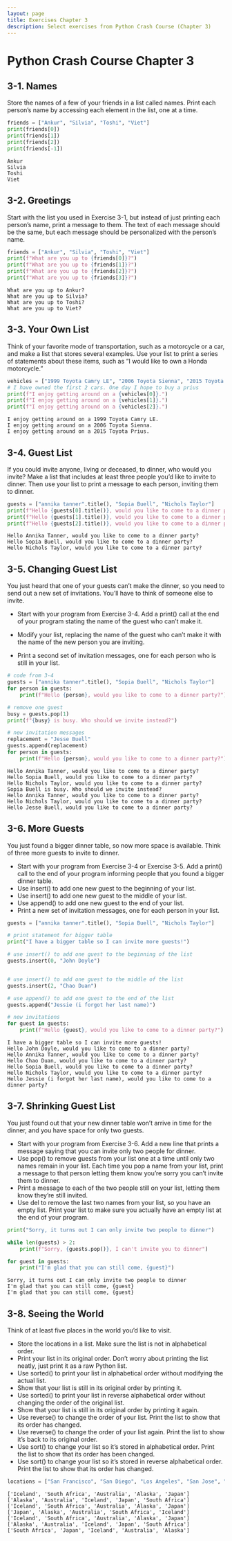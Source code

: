 ```yaml
---
layout: page
title: Exercises Chapter 3
description: Select exercises from Python Crash Course (Chapter 3)
---
```


# Python Crash Course Chapter 3

## 3-1. Names
Store the names of a few of your friends in a list called names. Print each person’s name by accessing each element in the list, one at a time.


```python
friends = ["Ankur", "Silvia", "Toshi", "Viet"]
print(friends[0])
print(friends[1])
print(friends[2])
print(friends[-1])
```

    Ankur
    Silvia
    Toshi
    Viet


## 3-2. Greetings
Start with the list you used in Exercise 3-1, but instead of just printing each person’s name, print a message to them. The text of each message should be the same, but each message should be personalized with the person’s name.


```python
friends = ["Ankur", "Silvia", "Toshi", "Viet"]
print(f"What are you up to {friends[0]}?")
print(f"What are you up to {friends[1]}?")
print(f"What are you up to {friends[2]}?")
print(f"What are you up to {friends[3]}?")
```

    What are you up to Ankur?
    What are you up to Silvia?
    What are you up to Toshi?
    What are you up to Viet?


## 3-3. Your Own List
Think of your favorite mode of transportation, such as a motorcycle or a car, and make a list that stores several examples. Use your list to print a series of statements about these items, such as “I would like to own a Honda motorcycle.”


```python
vehicles = ["1999 Toyota Camry LE", "2006 Toyota Sienna", "2015 Toyota Prius"] 
# I have owned the first 2 cars. One day I hope to buy a prius
print(f"I enjoy getting around on a {vehicles[0]}.")
print(f"I enjoy getting around on a {vehicles[1]}.")
print(f"I enjoy getting around on a {vehicles[2]}.")
```

    I enjoy getting around on a 1999 Toyota Camry LE.
    I enjoy getting around on a 2006 Toyota Sienna.
    I enjoy getting around on a 2015 Toyota Prius.


## 3-4. Guest List
If you could invite anyone, living or deceased, to dinner, who would you invite? Make a list that includes at least three people you’d like to invite to dinner. Then use your list to print a message to each person, inviting them to dinner.


```python
guests = ["annika tanner".title(), "Sopia Buell", "Nichols Taylor"]
print(f"Hello {guests[0].title()}, would you like to come to a dinner party?")
print(f"Hello {guests[1].title()}, would you like to come to a dinner party?")
print(f"Hello {guests[2].title()}, would you like to come to a dinner party?")
```

    Hello Annika Tanner, would you like to come to a dinner party?
    Hello Sopia Buell, would you like to come to a dinner party?
    Hello Nichols Taylor, would you like to come to a dinner party?


## 3-5. Changing Guest List
You just heard that one of your guests can’t make the dinner, so you need to send out a new set of invitations. You’ll have to think of someone else to invite.

- Start with your program from Exercise 3-4. Add a print() call at the end of your program stating the name of the guest who can’t make it.

- Modify your list, replacing the name of the guest who can’t make it with the name of the new person you are inviting.

- Print a second set of invitation messages, one for each person who is still in your list.


```python
# code from 3-4
guests = ["annika tanner".title(), "Sopia Buell", "Nichols Taylor"]
for person in guests:
    print(f"Hello {person}, would you like to come to a dinner party?")

# remove one guest
busy = guests.pop(1)
print(f"{busy} is busy. Who should we invite instead?")

# new invitation messages
replacement = "Jesse Buell"
guests.append(replacement)
for person in guests:
    print(f"Hello {person}, would you like to come to a dinner party?")
```

    Hello Annika Tanner, would you like to come to a dinner party?
    Hello Sopia Buell, would you like to come to a dinner party?
    Hello Nichols Taylor, would you like to come to a dinner party?
    Sopia Buell is busy. Who should we invite instead?
    Hello Annika Tanner, would you like to come to a dinner party?
    Hello Nichols Taylor, would you like to come to a dinner party?
    Hello Jesse Buell, would you like to come to a dinner party?


## 3-6. More Guests
You just found a bigger dinner table, so now more space is available. Think of three more guests to invite to dinner.

- Start with your program from Exercise 3-4 or Exercise 3-5. Add a print() call to the end of your program informing people that you found a bigger dinner table.
- Use insert() to add one new guest to the beginning of your list.
- Use insert() to add one new guest to the middle of your list.
- Use append() to add one new guest to the end of your list.
- Print a new set of invitation messages, one for each person in your list.


```python
guests = ["annika tanner".title(), "Sopia Buell", "Nichols Taylor"]

# print statement for bigger table
print("I have a bigger table so I can invite more guests!")

# use insert() to add one guest to the beginning of the list
guests.insert(0, "John Doyle")


# use insert() to add one guest to the middle of the list
guests.insert(2, "Chao Duan")

# use append() to add one guest to the end of the list
guests.append("Jessie (i forgot her last name)")

# new invitations
for guest in guests:
    print(f"Hello {guest}, would you like to come to a dinner party?")
```

    I have a bigger table so I can invite more guests!
    Hello John Doyle, would you like to come to a dinner party?
    Hello Annika Tanner, would you like to come to a dinner party?
    Hello Chao Duan, would you like to come to a dinner party?
    Hello Sopia Buell, would you like to come to a dinner party?
    Hello Nichols Taylor, would you like to come to a dinner party?
    Hello Jessie (i forgot her last name), would you like to come to a dinner party?


## 3-7. Shrinking Guest List
You just found out that your new dinner table won’t arrive in time for the dinner, and you have space for only two guests.

- Start with your program from Exercise 3-6. Add a new line that prints a message saying that you can invite only two people for dinner.
- Use pop() to remove guests from your list one at a time until only two names remain in your list. Each time you pop a name from your list, print a message to that person letting them know you’re sorry you can’t invite them to dinner.
- Print a message to each of the two people still on your list, letting them know they’re still invited.
- Use del to remove the last two names from your list, so you have an empty list. Print your list to make sure you actually have an empty list at the end of your program.


```python
print("Sorry, it turns out I can only invite two people to dinner")

while len(guests) > 2:
    print(f"Sorry, {guests.pop()}, I can't invite you to dinner")

for guest in guests:
    print("I'm glad that you can still come, {guest}")

```

    Sorry, it turns out I can only invite two people to dinner
    I'm glad that you can still come, {guest}
    I'm glad that you can still come, {guest}


## 3-8. Seeing the World
Think of at least five places in the world you’d like to visit.

- Store the locations in a list. Make sure the list is not in alphabetical order.
- Print your list in its original order. Don’t worry about printing the list neatly, just print it as a raw Python list.
- Use sorted() to print your list in alphabetical order without modifying the actual list.
- Show that your list is still in its original order by printing it.
- Use sorted() to print your list in reverse alphabetical order without changing the order of the original list.
- Show that your list is still in its original order by printing it again.
- Use reverse() to change the order of your list. Print the list to show that its order has changed.
- Use reverse() to change the order of your list again. Print the list to show it’s back to its original order.
- Use sort() to change your list so it’s stored in alphabetical order. Print the list to show that its order has been changed.
- Use sort() to change your list so it’s stored in reverse alphabetical order. Print the list to show that its order has changed.


```python
locations = ["San Francisco", "San Diego", "Los Angeles", "San Jose", "Sacramento"]
```

    ['Iceland', 'South Africa', 'Australia', 'Alaska', 'Japan']
    ['Alaska', 'Australia', 'Iceland', 'Japan', 'South Africa']
    ['Iceland', 'South Africa', 'Australia', 'Alaska', 'Japan']
    ['Japan', 'Alaska', 'Australia', 'South Africa', 'Iceland']
    ['Iceland', 'South Africa', 'Australia', 'Alaska', 'Japan']
    ['Alaska', 'Australia', 'Iceland', 'Japan', 'South Africa']
    ['South Africa', 'Japan', 'Iceland', 'Australia', 'Alaska']

